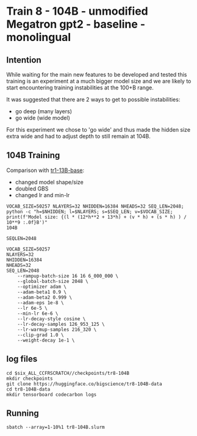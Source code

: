 # Train 8 - 104B - unmodified Megatron gpt2 - baseline - monolingual

## Intention

While waiting for the main new features to be developed and tested this training is an experiment at a much bigger model size and we are likely to start encountering training instabilities at the 100+B range.

It was suggested that there are 2 ways to get to possible instabilities:
- go deep (many layers)
- go wide (wide model)

For this experiment we chose to 'go wide' and thus made the hidden size extra wide and had to adjust depth to still remain at 104B.


## 104B Training

Comparison with [tr1-13B-base](../tr1-13B-base):
- changed model shape/size
- doubled GBS
- changed lr and min-lr


```
VOCAB_SIZE=50257 NLAYERS=32 NHIDDEN=16384 NHEADS=32 SEQ_LEN=2048; python -c "h=$NHIDDEN; l=$NLAYERS; s=$SEQ_LEN; v=$VOCAB_SIZE; print(f'Model size: {(l * (12*h**2 + 13*h) + (v * h) + (s * h) ) / 10**9 :.0f}B')"
104B
```

```
SEQLEN=2048

VOCAB_SIZE=50257
NLAYERS=32
NHIDDEN=16384
NHEADS=32
SEQ_LEN=2048
    --rampup-batch-size 16 16 6_000_000 \
    --global-batch-size 2048 \
    --optimizer adam \
    --adam-beta1 0.9 \
    --adam-beta2 0.999 \
    --adam-eps 1e-8 \
    --lr 6e-5 \
    --min-lr 6e-6 \
    --lr-decay-style cosine \
    --lr-decay-samples 126_953_125 \
    --lr-warmup-samples 216_320 \
    --clip-grad 1.0 \
    --weight-decay 1e-1 \
```



## log files

```
cd $six_ALL_CCFRSCRATCH//checkpoints/tr8-104B
mkdir checkpoints
git clone https://huggingface.co/bigscience/tr8-104B-data
cd tr8-104B-data
mkdir tensorboard codecarbon logs
```



## Running

```
sbatch --array=1-10%1 tr8-104B.slurm
```
